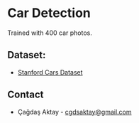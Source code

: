 

# Car Detection

Trained with 400 car photos.

## Dataset:

- [Stanford Cars Dataset](https://www.kaggle.com/jessicali9530/stanford-cars-dataset)
    

  
## Contact
- Çağdaş Aktay - cgdsaktay@gmail.com


  
